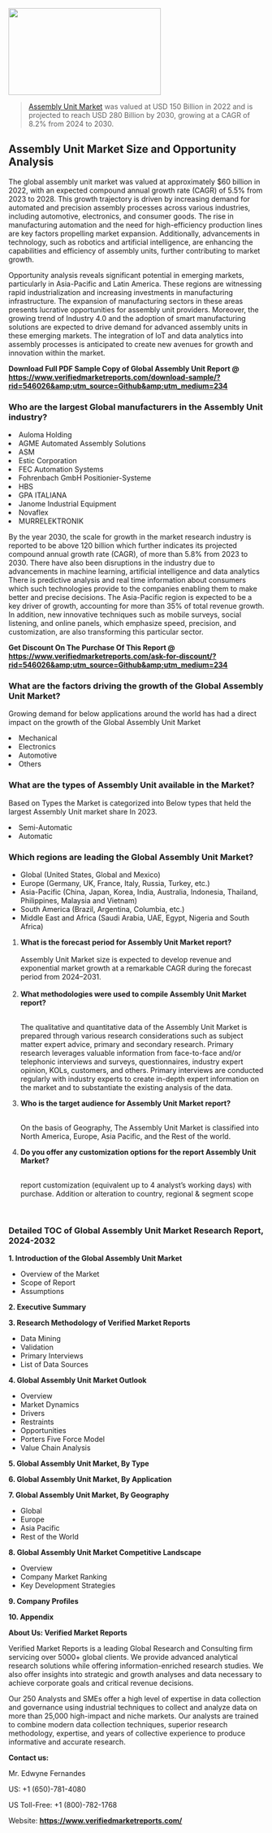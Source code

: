 <img src="https://ffe5etoiles.com/wp-content/uploads/2024/12/MST1-300x171.png" alt="" width="300" height="171" class="alignnone size-medium wp-image-20088" /><blockquote><p><p><a href="https://www.verifiedmarketreports.com/download-sample/?rid=546026&utm_source=Github&utm_medium=234" target="_blank">Assembly Unit Market</a> was valued at USD 150 Billion in 2022 and is projected to reach USD 280 Billion by 2030, growing at a CAGR of 8.2% from 2024 to 2030.</p></blockquote><p><h2>Assembly Unit Market Size and Opportunity Analysis</h2><p>The global assembly unit market was valued at approximately $60 billion in 2022, with an expected compound annual growth rate (CAGR) of 5.5% from 2023 to 2028. This growth trajectory is driven by increasing demand for automated and precision assembly processes across various industries, including automotive, electronics, and consumer goods. The rise in manufacturing automation and the need for high-efficiency production lines are key factors propelling market expansion. Additionally, advancements in technology, such as robotics and artificial intelligence, are enhancing the capabilities and efficiency of assembly units, further contributing to market growth.</p><p>Opportunity analysis reveals significant potential in emerging markets, particularly in Asia-Pacific and Latin America. These regions are witnessing rapid industrialization and increasing investments in manufacturing infrastructure. The expansion of manufacturing sectors in these areas presents lucrative opportunities for assembly unit providers. Moreover, the growing trend of Industry 4.0 and the adoption of smart manufacturing solutions are expected to drive demand for advanced assembly units in these emerging markets. The integration of IoT and data analytics into assembly processes is anticipated to create new avenues for growth and innovation within the market.</p></p><p class=""><strong>Download Full PDF Sample Copy of Global Assembly Unit Report @ <a href="https://www.verifiedmarketreports.com/download-sample/?rid=546026&amp;utm_source=Github&amp;utm_medium=234" target="_blank">https://www.verifiedmarketreports.com/download-sample/?rid=546026&amp;utm_source=Github&amp;utm_medium=234</a></strong></p><h3 id="" class="">Who are the largest Global manufacturers in the Assembly Unit industry?</h3><p><li>Auloma Holding</li><li> AGME Automated Assembly Solutions</li><li> ASM</li><li> Estic Corporation</li><li> FEC Automation Systems</li><li> Fohrenbach GmbH Positionier-Systeme</li><li> HBS</li><li> GPA ITALIANA</li><li> Janome Industrial Equipment</li><li> Novaflex</li><li> MURRELEKTRONIK</li></p><div class=""><div class="" dir="" data-message-author-role="" data-message-id="" data-message-model-slug=""><div class=""><div class=""><div class=""><div class="" dir="" data-message-author-role="" data-message-id="" data-message-model-slug=""><div class=""><div class=""><p>By the year 2030, the scale for growth in the market research industry is reported to be above 120 billion which further indicates its projected compound annual growth rate (CAGR), of more than 5.8% from 2023 to 2030. There have also been disruptions in the industry due to advancements in machine learning, artificial intelligence and data analytics There is predictive analysis and real time information about consumers which such technologies provide to the companies enabling them to make better and precise decisions. The Asia-Pacific region is expected to be a key driver of growth, accounting for more than 35% of total revenue growth. In addition, new innovative techniques such as mobile surveys, social listening, and online panels, which emphasize speed, precision, and customization, are also transforming this particular sector.</p><p><strong>Get Discount On The Purchase Of This Report @&nbsp; <a href="https://www.verifiedmarketreports.com/ask-for-discount/?rid=546026&amp;utm_source=Github&amp;utm_medium=234" target="_blank">https://www.verifiedmarketreports.com/ask-for-discount/?rid=546026&amp;utm_source=Github&amp;utm_medium=234</a></strong></p></div></div></div></div></div></div></div></div><h3 id="" class="">What are the factors driving the growth of the Global Assembly Unit Market?</h3><p id="" class="">Growing demand for below applications around the world has had a direct impact on the growth of the Global Assembly Unit Market</p><p id="" class=""><li>Mechanical</li><li> Electronics</li><li> Automotive</li><li> Others</li></p><h3 id="" class="">What are the types of Assembly Unit available in the Market?</h3><p id="" class="">Based on Types the Market is categorized into Below types that held the largest Assembly Unit market share In 2023.</p><p id="" class=""><li>Semi-Automatic</li><li> Automatic</li></p><h3 id="" class="">Which regions are leading the Global Assembly Unit Market?</h3><ul><li>Global (United States, Global and Mexico)</li><li>Europe (Germany, UK, France, Italy, Russia, Turkey, etc.)</li><li>Asia-Pacific (China, Japan, Korea, India, Australia, Indonesia, Thailand, Philippines, Malaysia and Vietnam)</li><li>South America (Brazil, Argentina, Columbia, etc.)</li><li>Middle East and Africa (Saudi Arabia, UAE, Egypt, Nigeria and South Africa)</li></ul><p><ol><li><strong>What is the forecast period for Assembly Unit Market report?<br /></strong><br /><span data-sheets-root="1" data-sheets-value="{&quot;1&quot;:2,&quot;2&quot;:&quot;XXXX size is expected to develop revenue and exponential market growth at a remarkable CAGR during the forecast period from 2024&ndash;2030.&quot;}" data-sheets-userformat="{&quot;2&quot;:12674,&quot;4&quot;:{&quot;1&quot;:2,&quot;2&quot;:16776960},&quot;10&quot;:2,&quot;11&quot;:0,&quot;15&quot;:&quot;Arial&quot;,&quot;16&quot;:12}">Assembly Unit Market size is expected to develop revenue and exponential market growth at a remarkable CAGR during the forecast period from 2024&ndash;2031.</span><br /><br /></li><li><strong>What methodologies were used to compile Assembly Unit Market report?<br /><br /></strong><p>The qualitative and quantitative data of the&nbsp;Assembly Unit Market is prepared through various research considerations such as subject matter expert advice, primary and secondary research. Primary research leverages valuable information from face-to-face and/or telephonic interviews and surveys, questionnaires, industry expert opinion, KOLs, customers, and others. Primary interviews are conducted regularly with industry experts to create in-depth expert information on the market and to substantiate the existing analysis of the data.&nbsp;</p></li><li><strong>Who is the target audience for Assembly Unit Market report?<br /><br /></strong><p>On the basis of Geography, The&nbsp;Assembly Unit Market is classified into North America, Europe, Asia Pacific, and the Rest of the world.</p></li><li><strong>Do you offer any customization options for the report Assembly Unit Market?<br /><br /></strong><p>report customization (equivalent up to 4 analyst&rsquo;s working days) with purchase. Addition or alteration to country, regional &amp; segment scope</p><p>&nbsp;</p></li></ol></p><h3 id="" class="">Detailed TOC of Global Assembly Unit Market Research Report, 2024-2032</h3><p id="" class=""><strong>1. Introduction of the Global Assembly Unit Market</strong></p><ul><li>Overview of the Market</li><li>Scope of Report</li><li>Assumptions</li></ul><p id="" class=""><strong>2. Executive Summary</strong></p><p id="" class=""><strong>3. Research Methodology of&nbsp;Verified Market Reports</strong></p><ul><li>Data Mining</li><li>Validation</li><li>Primary Interviews</li><li>List of Data Sources</li></ul><p id="" class=""><strong>4. Global Assembly Unit Market Outlook</strong></p><ul><li>Overview</li><li>Market Dynamics</li><li>Drivers</li><li>Restraints</li><li>Opportunities</li><li>Porters Five Force Model</li><li>Value Chain Analysis</li></ul><p id="" class=""><strong>5. Global Assembly Unit Market, By&nbsp;Type</strong></p><p id="" class=""><strong>6. Global Assembly Unit Market, By Application</strong></p><p id="" class=""><strong>7. Global Assembly Unit Market, By Geography</strong></p><ul><li>Global</li><li>Europe</li><li>Asia Pacific</li><li>Rest of the World</li></ul><p id="" class=""><strong>8. Global Assembly Unit Market Competitive Landscape</strong></p><ul><li>Overview</li><li>Company Market Ranking</li><li>Key Development Strategies</li></ul><p id="" class=""><strong>9. Company Profiles</strong></p><p id="" class=""><strong>10. Appendix</strong></p><p id="" class=""><strong>About Us: Verified Market Reports</strong></p><p id="" class="">Verified Market Reports is a leading Global Research and Consulting firm servicing over 5000+ global clients. We provide advanced analytical research solutions while offering information-enriched research studies. We also offer insights into strategic and growth analyses and data necessary to achieve corporate goals and critical revenue decisions.</p><p id="" class="">Our 250 Analysts and SMEs offer a high level of expertise in data collection and governance using industrial techniques to collect and analyze data on more than 25,000 high-impact and niche markets. Our analysts are trained to combine modern data collection techniques, superior research methodology, expertise, and years of collective experience to produce informative and accurate research.</p><p id="" class=""><strong>Contact us:</strong></p><p id="" class="">Mr. Edwyne Fernandes</p><p id="" class="">US: +1 (650)-781-4080</p><p id="" class="">US Toll-Free: +1 (800)-782-1768</p><p id="" class="">Website: <a target="" data-test-app-aware-link=""><strong>https://www.verifiedmarketreports.com/</strong></a></p>
